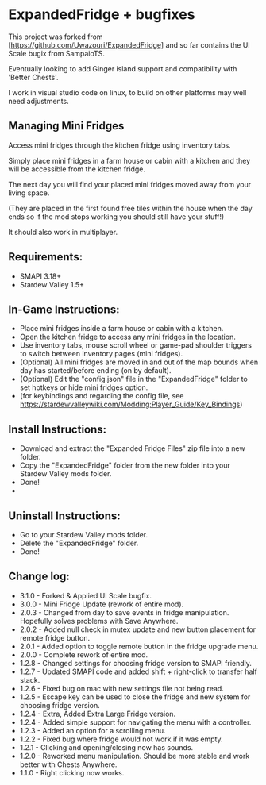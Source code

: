# ExpandedFridge  + bugfixes
This project was forked from [https://github.com/Uwazouri/ExpandedFridge] and so far contains the UI Scale bugix from SampaioTS.

Eventually looking to add Ginger island support and compatibility with 'Better Chests'.

I work in visual studio code on linux, to build on other platforms may well need adjustments.

## Managing Mini Fridges
Access mini fridges through the kitchen fridge using inventory tabs.

Simply place mini fridges in a farm house or cabin with a kitchen and they will be accessible from the kitchen fridge.

The next day you will find your placed mini fridges moved away from your living space.

(They are placed in the first found free tiles within the house when the day ends so if the mod stops working you should still have your stuff!)

It should also work in multiplayer.

## Requirements:
- SMAPI 3.18+
- Stardew Valley 1.5+

## In-Game Instructions:
- Place mini fridges inside a farm house or cabin with a kitchen.
- Open the kitchen fridge to access any mini fridges in the location.
- Use inventory tabs, mouse scroll wheel or game-pad shoulder triggers to switch between inventory pages (mini fridges).
- (Optional) All mini fridges are moved in and out of the map bounds when day has started/before ending (on by default).
- (Optional) Edit the "config.json" file in the "ExpandedFridge" folder to set hotkeys or hide mini fridges option.
- (for keybindings and regarding the config file, see https://stardewvalleywiki.com/Modding:Player_Guide/Key_Bindings)


## Install Instructions:
- Download and extract the "Expanded Fridge Files" zip file into a new folder.
- Copy the "ExpandedFridge" folder from the new folder into your Stardew Valley mods folder.
- Done!
- 

## Uninstall Instructions:
- Go to your Stardew Valley mods folder.
- Delete the "ExpandedFridge" folder.
- Done!


## Change log:
- 3.1.0 ﻿- Forked & Applied UI Scale bugfix.
- 3.0.0 ﻿- Mini Fridge Update (rework of entire mod).
- 2.0.3 ﻿- Changed from day to save events in fridge manipulation. Hopefully solves problems with Save Anywhere.
- 2.0.2 ﻿- Added null check in mutex update and new button placement for remote fridge button.
- 2.0.1 ﻿- Added option to toggle remote button in the fridge upgrade menu.
- 2.0.0 ﻿- Complete rework of entire mod.
- 1.2.8 ﻿- Changed settings for choosing fridge version to SMAPI friendly.
- 1.2.7 ﻿- Updated SMAPI code and added shift + right-click to transfer half stack.
- 1.2.6 ﻿- Fixed bug on mac with new settings file not being read.
- 1.2.5 ﻿- Escape key can be used to close the fridge and new system for choosing fridge version.
- 1.2.4 ﻿- Extra, Added Extra Large Fridge version.
- 1.2.4 ﻿- Added simple support for navigating the menu with a controller.
- 1.2.3 ﻿- Added an option for a scrolling menu.
- 1.2.2 ﻿- Fixed bug where fridge would not work if it was empty.
- 1.2.1 ﻿- Clicking and opening/closing now has sounds.
- 1.2.0 ﻿- Reworked menu manipulation. Should be more stable and work better with Chests Anywhere.
- 1.1.0  ﻿- Right clicking now works.
